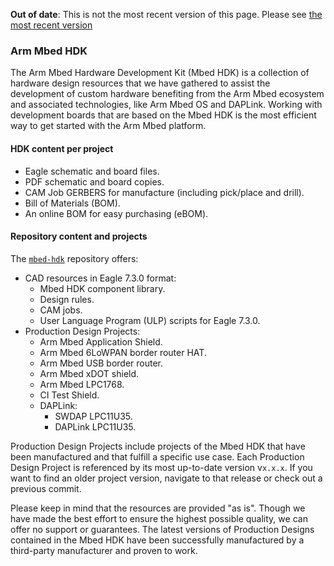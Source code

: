 <span class="warnings">**Out of date**: This is not the most recent version of this page. Please see [the most recent version](y)</span>
### Arm Mbed HDK

The Arm Mbed Hardware Development Kit (Mbed HDK) is a collection of hardware design resources that we have gathered to assist the development of custom hardware benefiting from the Arm Mbed ecosystem and associated technologies, like Arm Mbed OS and DAPLink. Working with development boards that are based on the Mbed HDK is the most efficient way to get started with the Arm Mbed platform.

#### HDK content per project

* Eagle schematic and board files.
* PDF schematic and board copies.
* CAM Job GERBERS for manufacture (including pick/place and drill).
* Bill of Materials (BOM).
* An online BOM for easy purchasing (eBOM).

#### Repository content and projects

The <a href="https://github.com/ARMmbed/mbed-hdk" target="_blank">`mbed-hdk`</a> repository offers:

- CAD resources in Eagle 7.3.0 format:
    - Mbed HDK component library.
    - Design rules.
    - CAM jobs.
    - User Language Program (ULP) scripts for Eagle 7.3.0.
- Production Design Projects:
    - Arm Mbed Application Shield.
    - Arm Mbed 6LoWPAN border router HAT.
    - Arm Mbed USB border router.
    - Arm Mbed xDOT shield.
    - Arm Mbed LPC1768.
    - CI Test Shield.
    - DAPLink:
       - SWDAP LPC11U35.
       - DAPLink LPC11U35.

Production Design Projects include projects of the Mbed HDK that have been manufactured and that fulfill a specific use case. Each Production Design Project is referenced by its most up-to-date version v`x.x.x`. If you want to find an older project version, navigate to that release or check out a previous commit.

Please keep in mind that the resources are provided "as is". Though we have made the best effort to ensure the highest possible quality, we can offer no support or guarantees. The latest versions of Production Designs contained in the Mbed HDK have been successfully manufactured by a third-party manufacturer and proven to work.
